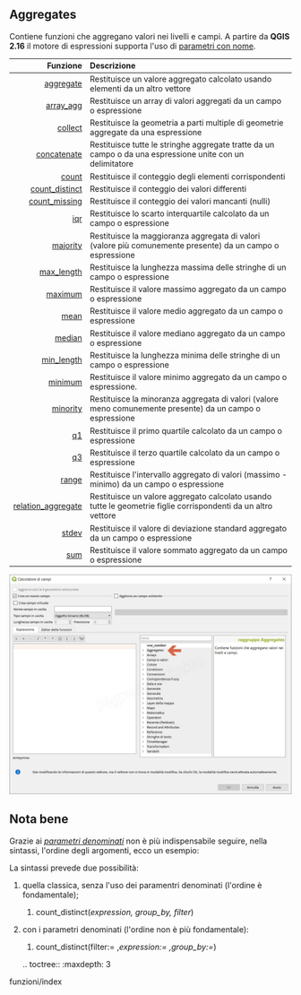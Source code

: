 ## Aggregates

Contiene funzioni che aggregano valori nei livelli e campi. A partire da **QGIS 2.16** il motore di espressioni supporta l'uso di [parametri con nome](http://changelog.qgis.org/en/qgis/version/2.16.0/#named-parameters-expressions).

| Funzione  | Descrizione|
|----------:|:-----------|
|[aggregate](funzioni/aggregate.html)|Restituisce un valore aggregato calcolato usando elementi da un altro vettore|
|[array_agg](funzioni/array_agg.html)|Restituisce un array di valori aggregati da un campo o espressione|
|[collect](funzioni/collect.html)|Restituisce la geometria a parti multiple di geometrie aggregate da una espressione|
|[concatenate](funzioni/concatenate.html)|	Restituisce tutte le stringhe aggregate tratte da un campo o da una espressione unite con un delimitatore|
|[count](funzioni/count.html)|Restituisce il conteggio degli elementi corrispondenti|
|[count_distinct](funzioni/count_distinct.html)|Restituisce il conteggio dei valori differenti|
|[count_missing](funzioni/count_missing.html)|Restituisce il conteggio dei valori mancanti (nulli)|
|[iqr](funzioni/iqr.html)|Restituisce lo scarto interquartile calcolato da un campo o espressione|
|[majority](funzioni/majority.html)|Restituisce la maggioranza aggregata di valori (valore più comunemente presente) da un campo o espressione|
|[max_length](funzioni/max_length.html)|Restituisce la lunghezza massima delle stringhe di un campo o espressione|
|[maximum](funzioni/maximum.html)|Restituisce il valore massimo aggregato da un campo o espressione|
|[mean](funzioni/mean.html)|Restituisce il valore medio aggregato da un campo o espressione|
|[median](funzioni/median.html)|Restituisce il valore mediano aggregato da un campo o espressione|
|[min_length](funzioni/min_length.html)|Restituisce la lunghezza minima delle stringhe di un campo o espressione|
|[minimum](funzioni/minimum.html)|Restituisce il valore minimo aggregato da un campo o espressione.|
|[minority](funzioni/minority.html)|Restituisce la minoranza aggregata di valori (valore meno comunemente presente) da un campo o espressione|
|[q1](funzioni/q1.html)|Restituisce il primo quartile calcolato da un campo o espressione|
|[q3](funzioni/q3.html)|Restituisce il terzo quartile calcolato da un campo o espressione|
|[range](funzioni/range.html)|Restituisce l'intervallo aggregato di valori (massimo - minimo) da un campo o espressione|
|[relation_aggregate](funzioni/relation_aggregate.html)|Restituisce un valore aggregato calcolato usando tutte le geometrie figlie corrispondenti da un altro vettore|
|[stdev](funzioni/stdev.html)|Restituisce il valore di deviazione standard aggregato da un campo o espressione|
|[sum](funzioni/sum.html)|Restituisce il valore sommato aggregato da un campo o espressione|

![](/img/aggregates/gruppo_aggregates1.png)

## Nota bene

Grazie ai [_parametri denominati_](http://changelog.qgis.org/en/qgis/version/2.16.0/#named-parameters-expressions) non è più indispensabile seguire, nella sintassi, l'ordine degli argomenti, ecco un esempio:

La sintassi prevede due possibilità:
1. quella classica, senza l'uso dei paramentri denominati (l'ordine è fondamentale);
    1. count_distinct(_expression, group_by, filter_)
2. con i parametri denominati (l'ordine non è più fondamentale): 
    1. count_distinct(filter:= ,_expression:= ,group_by:=_)
    
    .. toctree::
   :maxdepth: 3

  funzioni/index
